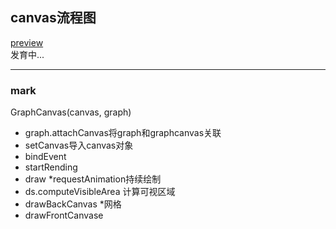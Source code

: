 ## canvas流程图

[preview](https://graph-8qv16umy2.vercel.app/)  
发育中...   

---
### mark

GraphCanvas(canvas, graph)
- graph.attachCanvas将graph和graphcanvas关联
- setCanvas导入canvas对象
- bindEvent
- startRending
- draw *requestAnimation持续绘制
- ds.computeVisibleArea 计算可视区域
- drawBackCanvas *网格
- drawFrontCanvase